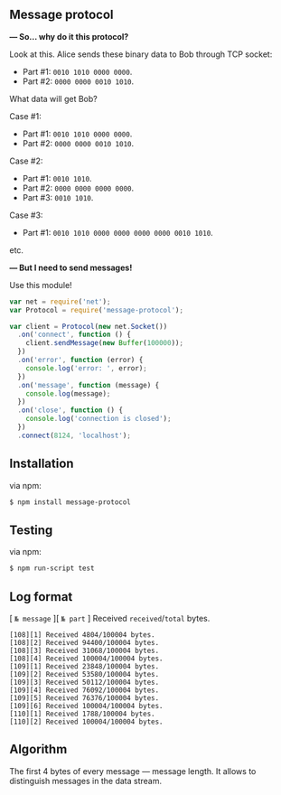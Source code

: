 ## Message protocol
**— So… why do it this protocol?**

Look at this. Alice sends these binary data to Bob through TCP socket:
 
- Part #1: `0010 1010 0000 0000`.
- Part #2: `0000 0000 0010 1010`.

What data will get Bob?

Case #1: 

  - Part #1: `0010 1010 0000 0000`.
  - Part #2: `0000 0000 0010 1010`.

Case #2:

  - Part #1: `0010 1010`.
  - Part #2: `0000 0000 0000 0000`.
  - Part #3: `0010 1010`.

Case #3:

  - Part #1: `0010 1010 0000 0000 0000 0000 0010 1010`.

etc.

**— But I need to send messages!**

Use this module!

```js
var net = require('net');
var Protocol = require('message-protocol');

var client = Protocol(new net.Socket())
  .on('connect', function () {
    client.sendMessage(new Buffer(100000));
  })
  .on('error', function (error) {
    console.log('error: ', error);
  })
  .on('message', function (message) {
    console.log(message);
  })
  .on('close', function () {
    console.log('connection is closed');
  })
  .connect(8124, 'localhost');
```

## Installation

via npm:

```bash
$ npm install message-protocol
```

## Testing

via npm:

```bash
$ npm run-script test
```

## Log format

\[ `№ message` \]\[ `№ part` \] Received `received`/`total` bytes.

```
[108][1] Received 4804/100004 bytes.
[108][2] Received 94400/100004 bytes.
[108][3] Received 31068/100004 bytes.
[108][4] Received 100004/100004 bytes.
[109][1] Received 23848/100004 bytes.
[109][2] Received 53580/100004 bytes.
[109][3] Received 50112/100004 bytes.
[109][4] Received 76092/100004 bytes.
[109][5] Received 76376/100004 bytes.
[109][6] Received 100004/100004 bytes.
[110][1] Received 1788/100004 bytes.
[110][2] Received 100004/100004 bytes.
```

## Algorithm

The first 4 bytes of every message — message length. It allows to distinguish messages in the data stream.
